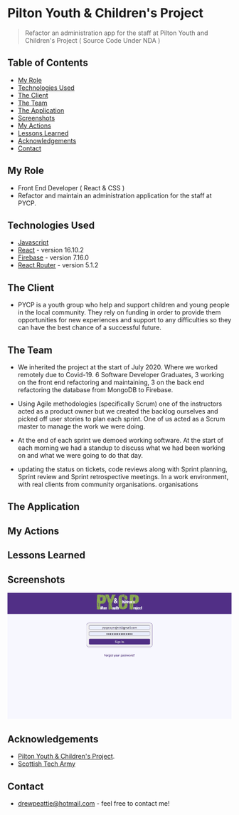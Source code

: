 # Pilton Youth & Children's Project
> Refactor an administration app for the staff at Pilton Youth and Children's Project ( Source Code Under NDA )


## Table of Contents
* [My Role](#my-role)
* [Technologies Used](#technologies-used)
* [The Client](#the-client)
* [The Team](#the-team)
* [The Application](#the-application)
* [Screenshots](#screenshots)
* [My Actions](#my-actions)
* [Lessons Learned](#Lessons-learned)
* [Acknowledgements](#acknowledgements)
* [Contact](#contact)

## My Role
- Front End Developer ( React & CSS )
- Refactor and maintain an administration application for the staff at PYCP.


## Technologies Used
* [Javascript](https://www.javascript.com/)
* [React](https://reactjs.org/) - version 16.10.2
* [Firebase](https://firebase.google.com/) - version 7.16.0
* [React Router](https://reactrouter.com/web/guides/quick-start) - version 5.1.2


## The Client
- PYCP is a youth group who help and support children and young people in the local community. They rely on funding in order to provide them opportunities for new experiences and support to any difficulties so they can have the best chance of a successful future.


## The Team
- We inherited the project at the start of July 2020. Where we worked remotely due to Covid-19.
6 Software Developer Graduates, 3 working on the front end refactoring and maintaining, 3 on the back end refactoring the database from MongoDB to Firebase.

- Using Agile methodologies (specifically Scrum) one of the instructors acted as a product owner but we created the backlog ourselves and picked off user stories to plan each sprint. One of us acted as a Scrum master to manage the work we were doing. 

- At the end of each sprint we demoed working software. At the start of each morning we had a standup to discuss what we had been working on and what we were going to do that day.

- updating the status on tickets, code reviews along with Sprint planning, Sprint review and Sprint retrospective meetings. In a work environment, with real clients from community organisations. organisations


## The Application


## My Actions


## Lessons Learned


## Screenshots
![PYCP Gif](pycp.gif)

## Acknowledgements
- [Pilton Youth & Children's Project](https://pycp.co.uk/).
- [Scottish Tech Army](https://www.scottishtecharmy.org/)


## Contact
- [drewpeattie@hotmail.com](mailto:drewpeattie@hotmail.com) - feel free to contact me!
